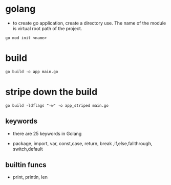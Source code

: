 # golang

- to create go application, create a directory use. The name of the module is virtual root path of the project.
```
go mod init <name>
```

# build 

```
go build -o app main.go
```
# stripe down the build

```
go build -ldflags "-w" -o app_striped main.go
```

## keywords

- there are 25 keywords in Golang

- package, import, var, const,case, return, break ,if,else,fallthrough, switch,default

## builtin funcs

- print, println, len 
